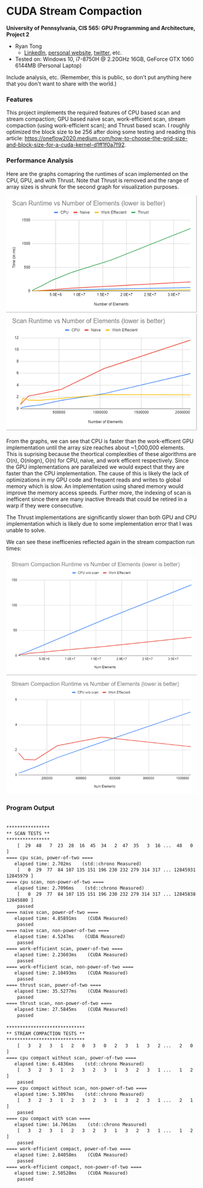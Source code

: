 CUDA Stream Compaction
======================

**University of Pennsylvania, CIS 565: GPU Programming and Architecture, Project 2**

* Ryan Tong
  * [LinkedIn](https://www.linkedin.com/in/ryanctong/), [personal website](), [twitter](), etc.
* Tested on: Windows 10, i7-8750H @ 2.20GHz 16GB, GeForce GTX 1060 6144MB (Personal Laptop)

Include analysis, etc. (Remember, this is public, so don't put
anything here that you don't want to share with the world.)

### Features
This project implements the required features of CPU based scan and stream compaction; GPU based naive scan, work-efficient scan, stream compaction (using work-efficient scan); and Thrust based scan. I roughly optimized the block size to be 256 after doing some testing and reading this article: https://oneflow2020.medium.com/how-to-choose-the-grid-size-and-block-size-for-a-cuda-kernel-d1ff1f0a7f92. 

### Performance Analysis
Here are the graphs comapring the runtimes of scan implemented on the CPU, GPU, and with Thrust. Note that Thrust is removed and the range of array sizes is shrunk for the second graph for visualization purposes.

![Scan](img/scan.png)
![Scan (Better Visualization)](img/scan_small.png)

From the graphs, we can see that CPU is faster than the work-efficent GPU implementation until the array size reaches about ~1,000,000 elements. This is suprising because the theortical complexities of these algorithms are O(n), O(nlogn), O(n) for CPU, naive, and work efficent respectively. Since the GPU implementations are paralleized we would expect that they are faster than the CPU implementation. The cause of this is likely the lack of optimizations in my GPU code and frequent reads and writes to global memory which is slow. An implementation using shared memory would improve the memory access speeds. Further more, the indexing of scan is inefficent since there are many inactive threads that could be retired in a warp if they were consecutive. 

The Thrust implementations are significantly slower than both GPU and CPU implementation which is likely due to some implementation error that I was unable to solve.

We can see these inefficenies reflected again in the stream compaction run times:

![Stream Compaction](img/compaction.png)
![Stream Compaction (Better Visualization)](img/compaction_small.png)

### Program Output
```

****************
** SCAN TESTS **
****************
    [  29  48   7  23  28  16  45  34   2  47  35   3  16 ...  48   0 ]
==== cpu scan, power-of-two ====
   elapsed time: 2.702ms    (std::chrono Measured)
    [   0  29  77  84 107 135 151 196 230 232 279 314 317 ... 12845931 12845979 ]
==== cpu scan, non-power-of-two ====
   elapsed time: 2.7096ms    (std::chrono Measured)
    [   0  29  77  84 107 135 151 196 230 232 279 314 317 ... 12845838 12845880 ]
    passed
==== naive scan, power-of-two ====
   elapsed time: 4.85891ms    (CUDA Measured)
    passed
==== naive scan, non-power-of-two ====
   elapsed time: 4.5247ms    (CUDA Measured)
    passed
==== work-efficient scan, power-of-two ====
   elapsed time: 2.23603ms    (CUDA Measured)
    passed
==== work-efficient scan, non-power-of-two ====
   elapsed time: 2.10493ms    (CUDA Measured)
    passed
==== thrust scan, power-of-two ====
   elapsed time: 35.5277ms    (CUDA Measured)
    passed
==== thrust scan, non-power-of-two ====
   elapsed time: 27.5845ms    (CUDA Measured)
    passed

*****************************
** STREAM COMPACTION TESTS **
*****************************
    [   3   2   3   1   2   0   3   0   2   3   1   3   2 ...   2   0 ]
==== cpu compact without scan, power-of-two ====
   elapsed time: 6.4836ms    (std::chrono Measured)
    [   3   2   3   1   2   3   2   3   1   3   2   3   1 ...   1   2 ]
    passed
==== cpu compact without scan, non-power-of-two ====
   elapsed time: 5.3097ms    (std::chrono Measured)
    [   3   2   3   1   2   3   2   3   1   3   2   3   1 ...   2   1 ]
    passed
==== cpu compact with scan ====
   elapsed time: 14.7061ms    (std::chrono Measured)
    [   3   2   3   1   2   3   2   3   1   3   2   3   1 ...   1   2 ]
    passed
==== work-efficient compact, power-of-two ====
   elapsed time: 2.84058ms    (CUDA Measured)
    passed
==== work-efficient compact, non-power-of-two ====
   elapsed time: 2.50528ms    (CUDA Measured)
    passed
```
